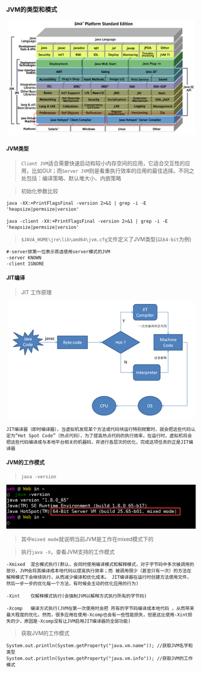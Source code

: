 ### JVM的类型和模式

![jvm_01.png](./images/jvm_01.png)

#### JVM类型

> `Client JVM`适合需要快速启动和较小内存空间的应用，它适合交互性的应用，比如GUI；而`Server JVM`则是看重执行效率的应用的最佳选择。不同之处包括：编译策略、默认堆大小、内嵌策略

> 初始化参数比较

```
java -XX:+PrintFlagsFinal -version 2>&1 | grep -i -E 'heapsize|permsize|version'

java -client -XX:+PrintFlagsFinal -version 2>&1 | grep -i -E 'heapsize|permsize|version'
```

>`$JAVA_HOME\jre\lib\amd64\jvm.cfg`文件定义了JVM类型(以`64-bit`为例)

```
#-server排第一位表示首选使用server模式的JVM
-server KNOWN
-client IGNORE
```

#### JIT编译

> JIT 工作原理

![jit_01.png](./images/jit_01.png)

```
JIT编译器（即时编译器），当虚拟机发现某个方法或代码块运行特别频繁时，就会把这些代码认定为“Hot Spot Code”（热点代码），为了提高热点代码的执行效率，在运行时，虚拟机将会把这些代码编译成与本地平台相关的机器码，并进行各层次的优化，完成这项任务的正是JIT编译器
```

#### JVM的工作模式

>`java -version`

![jvm_02.png](./images/jvm_02.png)

>其中`mixed mode`就说明当前JVM是工作在mixed模式下的

>执行`java -X`，查看JVM支持的工作模式

```
-Xmixed  混合模式执行(默认，会同时使用编译模式和解释模式，对于字节码中多次被调用的部分，JVM会将其编译成本地代码以提高执行效率；而 被调用很少（甚至只有一次）的方法在解释模式下会继续执行，从而减少编译和优化成本。 JIT编译器在运行时创建方法使用文件，然后一步一步的优化每一个方法，有时候会主动的优化应用的行为)

-Xint    仅解释模式执行(会强制JVM以解释方式执行所有的字节码)

-Xcomp   编译方式执行(JVM在第一次使用时会把 所有的字节码编译成本地代码 ，从而带来最大程度的优化，然而，很多应用在使用-Xcomp也会有一些性能损失，但是这比使用-Xint损失的少，原因是-Xcomp没有让JVM启用JIT编译器的全部功能)
```

>获取JVM的工作模式

```
System.out.println(System.getProperty("java.vm.name")); //获取JVM名字和类型
System.out.println(System.getProperty("java.vm.info")); //获取JVM的工作模式
```
